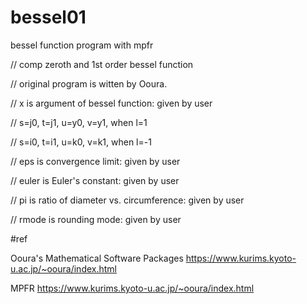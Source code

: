# bessel01

bessel function program with mpfr

//  comp zeroth and 1st order bessel function

//  original program is witten by Ooura.

//  x is argument of bessel function: given by user

//  s=j0, t=j1, u=y0, v=y1, when l=1

//  s=i0, t=i1, u=k0, v=k1, when l=-1

//  eps is convergence limit: given by user

//  euler is Euler's constant: given by user

//  pi is ratio of diameter vs. circumference: given by user

//  rmode is rounding mode: given by user



#ref 

Ooura's Mathematical Software Packages https://www.kurims.kyoto-u.ac.jp/~ooura/index.html

MPFR https://www.kurims.kyoto-u.ac.jp/~ooura/index.html
